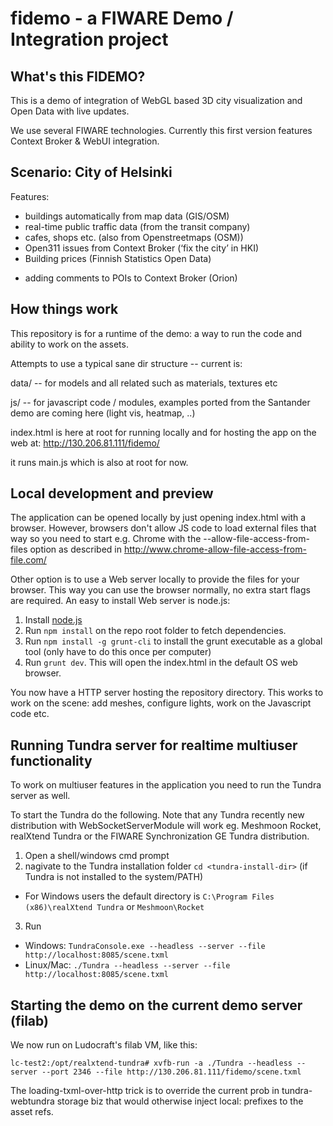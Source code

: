 fidemo - a FIWARE Demo / Integration project
============================================

What's this FIDEMO?
---------------------------------

This is a demo of integration of WebGL based 3D city visualization and Open Data with live updates.

We use several FIWARE technologies. Currently this first version features Context Broker & WebUI integration.

Scenario: City of Helsinki
--------------------------

Features:
- buildings automatically from map data (GIS/OSM)
- real-time public traffic data (from the transit company)
- cafes, shops etc. (also from Openstreetmaps (OSM))
- Open311 issues from Context Broker (‘fix the city’ in HKI)
- Building prices (Finnish Statistics Open Data)

+ adding comments to POIs to Context Broker (Orion)

How things work
---------------

This repository is for a runtime of the demo: a way to run the code and ability to work on the assets.

Attempts to use a typical sane dir structure -- current is:

data/ -- for models and all related such as materials, textures etc

js/ -- for javascript code / modules, examples ported from the Santander demo are coming here (light vis, heatmap, ..)

index.html is here at root for running locally and for hosting the app on the web at: http://130.206.81.111/fidemo/

it runs main.js which is also at root for now.

Local development and preview
----------------------------

The application can be opened locally by just opening index.html with a browser. However, browsers don't allow JS code to load external files that way so you need to start e.g. Chrome with the --allow-file-access-from-files option as described in http://www.chrome-allow-file-access-from-file.com/

Other option is to use a Web server locally to provide the files for your browser. This way you can use the browser normally, no extra start flags are required. An easy to install Web server is node.js:

1. Install [node.js](http://nodejs.org/)
2. Run `npm install` on the repo root folder to fetch dependencies.
3. Run `npm install -g grunt-cli` to install the grunt executable as a global tool (only have to do this once per computer)
4. Run `grunt dev`. This will open the index.html in the default OS web browser.

You now have a HTTP server hosting the repository directory. This works to work on the scene: add meshes, configure lights, work on the Javascript code etc.

Running Tundra server for realtime multiuser functionality
----------------------------------------------------------

To work on multiuser features in the application you need to run the Tundra server as well.

To start the Tundra do the following. Note that any Tundra recently new distribution with WebSocketServerModule will work eg. Meshmoon Rocket, realXtend Tundra or the FIWARE Synchronization GE Tundra distribution.

1. Open a shell/windows cmd prompt
2. nagivate to the Tundra installation folder `cd <tundra-install-dir>` (if Tundra is not installed to the system/PATH)
 * For Windows users the default directory is `C:\Program Files (x86)\realXtend Tundra` or `Meshmoon\Rocket`
3. Run 
 * Windows: `TundraConsole.exe --headless --server --file http://localhost:8085/scene.txml`
 * Linux/Mac: `./Tundra --headless --server --file http://localhost:8085/scene.txml`

Starting the demo on the current demo server (filab)
---------------------------------------------------

We now run on Ludocraft's filab VM, like this:

`lc-test2:/opt/realxtend-tundra# xvfb-run -a ./Tundra --headless --server --port 2346 --file http://130.206.81.111/fidemo/scene.txml`

The loading-txml-over-http trick is to override the current prob in tundra-webtundra storage biz that would otherwise inject local: prefixes to the asset refs.
